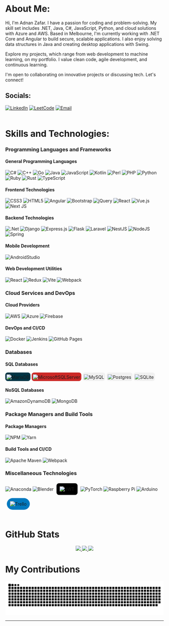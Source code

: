 # About Me:
Hi, I'm Adnan Zafar. I have a passion for coding and problem-solving. My skill set includes .NET, Java, C#, JavaScript, Python, and cloud solutions with Azure and AWS. Based in Melbourne, I'm currently working with .NET Core and Angular to build secure, scalable applications. I also enjoy solving data structures in Java and creating desktop applications with Swing.

Explore my projects, which range from web development to machine learning, on my portfolio. I value clean code, agile development, and continuous learning.

I'm open to collaborating on innovative projects or discussing tech. Let's connect!

## Socials:
[![LinkedIn](https://img.shields.io/badge/LinkedIn-%230077B5.svg?logo=linkedin&logoColor=white)](https://linkedin.com/in/adnan2510)
[![LeetCode](https://img.shields.io/badge/LeetCode-ffa116?style=flat&logo=LeetCode&logoColor=black)](https://leetcode.com/Adnan25z/)
[![Email](https://img.shields.io/badge/Email-D14836?style=flat&logo=gmail&logoColor=white)](mailto:adnanzafar2001@gmail.com) <br><br>

# Skills and Technologies:
### Programming Languages and Frameworks
#### General Programming Languages
![C#](https://skillicons.dev/icons?i=cs)
![C++](https://skillicons.dev/icons?i=cpp)
![Go](https://skillicons.dev/icons?i=go)
![Java](https://skillicons.dev/icons?i=java)
![JavaScript](https://skillicons.dev/icons?i=js)
![Kotlin](https://skillicons.dev/icons?i=kotlin)
![Perl](https://skillicons.dev/icons?i=perl)
![PHP](https://skillicons.dev/icons?i=php)
![Python](https://skillicons.dev/icons?i=python)
![Ruby](https://skillicons.dev/icons?i=ruby)
![Rust](https://skillicons.dev/icons?i=rust)
![TypeScript](https://skillicons.dev/icons?i=ts)

#### Frontend Technologies
![CSS3](https://skillicons.dev/icons?i=css)
![HTML5](https://skillicons.dev/icons?i=html)
![Angular](https://skillicons.dev/icons?i=angular)
![Bootstrap](https://skillicons.dev/icons?i=bootstrap)
![jQuery](https://skillicons.dev/icons?i=jquery)
![React](https://skillicons.dev/icons?i=react)
![Vue.js](https://skillicons.dev/icons?i=vue)
![Next JS](https://skillicons.dev/icons?i=nextjs)

#### Backend Technologies
![.Net](https://skillicons.dev/icons?i=dotnet)
![Django](https://skillicons.dev/icons?i=django)
![Express.js](https://skillicons.dev/icons?i=express)
![Flask](https://skillicons.dev/icons?i=flask)
![Laravel](https://skillicons.dev/icons?i=laravel)
![NestJS](https://skillicons.dev/icons?i=nestjs)
![NodeJS](https://skillicons.dev/icons?i=nodejs)
![Spring](https://skillicons.dev/icons?i=spring)

#### Mobile Development
![AndroidStudio](https://skillicons.dev/icons?i=androidstudio)

#### Web Development Utilities
![React](https://skillicons.dev/icons?i=react)
![Redux](https://skillicons.dev/icons?i=redux)
![Vite](https://skillicons.dev/icons?i=vite)
![Webpack](https://skillicons.dev/icons?i=webpack)

### Cloud Services and DevOps
#### Cloud Providers
![AWS](https://skillicons.dev/icons?i=aws)
![Azure](https://skillicons.dev/icons?i=azure)
![Firebase](https://skillicons.dev/icons?i=firebase)

#### DevOps and CI/CD
![Docker](https://skillicons.dev/icons?i=docker)
![Jenkins](https://skillicons.dev/icons?i=jenkins)
![GitHub Pages](https://skillicons.dev/icons?i=github)

### Databases
#### SQL Databases
<span style="display: inline-block; background: #003545; padding: 4px; border-radius: 8px;">
  <img src="https://www.vectorlogo.zone/logos/mariadb/mariadb-icon.svg" alt="MariaDB" width="48" height="48" style="vertical-align: middle;"/>
</span>
<span style="display: inline-block; background: #CC2927; padding: 4px; border-radius: 8px;">
  <img src="https://www.svgrepo.com/show/303229/microsoft-sql-server-logo.svg" alt="MicrosoftSQLServer" width="48" height="48" style="vertical-align: middle;"/>
</span>
<span style="display: inline-block; background: #f1f1f1; padding: 4px; border-radius: 8px;">
  <img src="https://skillicons.dev/icons?i=mysql" alt="MySQL" width="48" height="48" style="vertical-align: middle;"/>
</span>
<span style="display: inline-block; background: #f1f1f1; padding: 4px; border-radius: 8px;">
  <img src="https://skillicons.dev/icons?i=postgres" alt="Postgres" width="48" height="48" style="vertical-align: middle;"/>
</span>
<span style="display: inline-block; background: #f1f1f1; padding: 4px; border-radius: 8px;">
  <img src="https://skillicons.dev/icons?i=sqlite" alt="SQLite" width="48" height="48" style="vertical-align: middle;"/>
</span>

#### NoSQL Databases
![AmazonDynamoDB](https://skillicons.dev/icons?i=dynamodb)
![MongoDB](https://skillicons.dev/icons?i=mongodb)

### Package Managers and Build Tools
#### Package Managers
![NPM](https://skillicons.dev/icons?i=npm)
![Yarn](https://skillicons.dev/icons?i=yarn)

#### Build Tools and CI/CD
![Apache Maven](https://skillicons.dev/icons?i=maven)
![Webpack](https://skillicons.dev/icons?i=webpack)

### Miscellaneous Technologies

![Anaconda](https://skillicons.dev/icons?i=anaconda)
![Blender](https://skillicons.dev/icons?i=blender)
<span style="display: inline-block; background: #000000; padding: 10px; border-radius: 8px; margin: 5px;">
  <img src="https://jwt.io/img/pic_logo.svg" alt="JWT" width="40" height="40"/>
</span>
![PyTorch](https://skillicons.dev/icons?i=pytorch)
![Raspberry Pi](https://skillicons.dev/icons?i=raspberrypi)
![Arduino](https://skillicons.dev/icons?i=arduino)
<span style="display: inline-block; background: #0079BF; padding: 10px; border-radius: 70px; margin: 5px;">
  <img src="https://cdn.worldvectorlogo.com/logos/trello.svg" alt="Trello" width="48" height="48"/>
</span><br><br>


# GitHub Stats
<div align="center">  
  <!-- GitHub Readme Stats -->
  <a href="https://github.com/Adnan25z">
    <img height="180em" src="https://github-readme-stats.vercel.app/api?username=Adnan25z&theme=dark&hide_border=true" />
  </a>  
  <!-- GitHub Streak Stats -->
  <a href="https://github.com/Adnan25z">
    <img height="180em" src="https://github-readme-streak-stats.herokuapp.com/?user=Adnan25z&theme=dark&hide_border=true" />
  </a>
  <!-- GitHub Top Languages -->
  <a href="https://github.com/Adnan25z">
    <img height="180em" src="https://github-readme-stats.vercel.app/api/top-langs/?username=Adnan25z&theme=dark&hide_border=true&include_all_commits=true&count_private=true&layout=compact" />
  </a>
</div>

# My Contributions
![snake gif](https://github.com/Adnan25z/Adnan25z/blob/output/github-contribution-grid-snake.svg)

---
